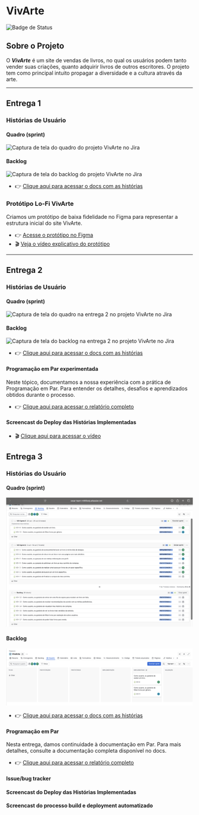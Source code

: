 # VivArte

![Badge de Status](https://img.shields.io/badge/Status-Em%20Desenvolvimento-yellow)

## Sobre o Projeto

O _**VivArte**_ é um site de vendas de livros, no qual os usuários podem tanto vender suas criações, quanto adquirir livros de outros escritores. O projeto tem como principal intuito propagar a diversidade e a cultura através da arte.

---

## Entrega 1

### Histórias de Usuário

#### Quadro (sprint)

![Captura de tela do quadro do projeto VivArte no Jira](img/quadro.png)

#### Backlog

![Captura de tela do backlog do projeto VivArte no Jira](img/backlog1.png)

- 👉 [Clique aqui para acessar o docs com as histórias](https://docs.google.com/document/d/1RLXJphhes-Kdtzw0TnwXNYpnUd-U_wLkc0-pWla9O64/edit?tab=t.0)

### Protótipo Lo-Fi VivArte

Criamos um protótipo de baixa fidelidade no Figma para representar a estrutura inicial do site VivArte.

- 👉 [Acesse o protótipo no Figma](https://www.figma.com/design/1wkZo2pTqCO0kfTdtsA6OL/VivArte?node-id=0-1&p=f&m=draw)
- 🎬 [Veja o vídeo explicativo do protótipo](https://youtu.be/oX5jcyQ2it0?feature=shared)

---

## Entrega 2

### Histórias de Usuário 

#### Quadro (sprint)

![Captura de tela do quadro na entrega 2 no projeto VivArte no Jira](img/quadro2.png)

#### Backlog

![Captura de tela do backlog na entrega 2 no projeto VivArte no Jira](img/backlog2.png)

- 👉 [Clique aqui para acessar o docs com as histórias](https://docs.google.com/document/d/1RLXJphhes-Kdtzw0TnwXNYpnUd-U_wLkc0-pWla9O64/edit?tab=t.0)

#### Programação em Par experimentada

Neste tópico, documentamos a nossa experiência com a prática de Programação em Par. Para entender os detalhes, desafios e aprendizados obtidos durante o processo.

- 👉 [Clique aqui para acessar o relatório completo](https://docs.google.com/document/d/1M8ozVoiFYHHC7XLW48OckMtKpWRVdXbWguwumzyfgT8/edit?usp=sharing)

#### Screencast do Deploy das Histórias Implementadas

- 🎬 [Clique aqui para acessar o vídeo](https://youtu.be/tKdBd-vtArg)

## Entrega 3

### Histórias do Usuário

#### Quadro (sprint)

![Captura de tela do quadro na entrega 3 no projeto VivArte no Jira](img/quadro3.png)

#### Backlog

![Captura de tela do backlog na entrega 3 no projeto VivArte no Jira](img/backlog3.png)

- 👉 [Clique aqui para acessar o docs com as histórias](https://docs.google.com/document/d/1RLXJphhes-Kdtzw0TnwXNYpnUd-U_wLkc0-pWla9O64/edit?tab=t.0)

#### Programação em Par

Nesta entrega, damos continuidade à documentação em Par. Para mais detalhes, consulte a documentação completa disponível no docs.

- 👉 [Clique aqui para acessar o relatório completo](https://docs.google.com/document/d/1M8ozVoiFYHHC7XLW48OckMtKpWRVdXbWguwumzyfgT8/edit?usp=sharing)

#### Issue/bug tracker

#### Screencast do Deploy das Histórias Implementadas

#### Screencast do processo build e deployment automatizado

